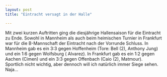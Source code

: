```yaml
---
layout: post
title: "Eintracht versagt in der Halle"

---
```


Mit zwei kurzen Auftritten ging die diesjährige Hallensaison für die Eintracht zu Ende. Sowohl in Mannheim als auch beim heimischen Turnier in Frankfurt war für die B-Mannschaft der Eintracht nach der Vorrunde Schluss. In Mannheim gab es ein 3:3 gegen Hoffenheim (Tore: Bell (2), Anthony Jung) und ein 1:6 gegen Wolfsburg ( Alvarez). In Frankfurt gab es ein 1:2 gegen Aachen (Cimen) und ein 3:3 gegen Offenbach (Caio (2), Matmour). Sportlich nicht wichtig, aber dennoch will ich natürlich immer Siege sehen. Naja...


